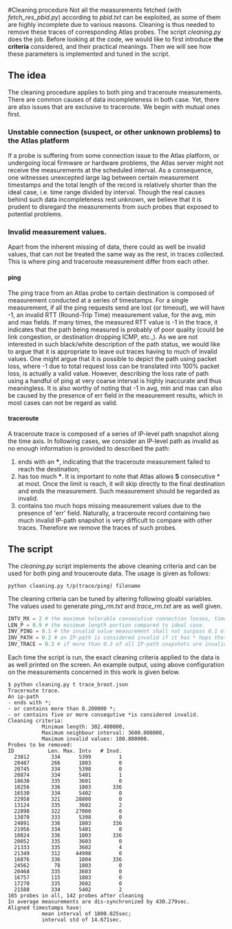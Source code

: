 #Cleaning procedure
Not all the measurements fetched (with *fetch_res_pbid.py*) according to *pbid.txt*
can be exploited, as some of them are highly incomplete due to various reasons.
Cleaning is thus needed to remove these traces of corresponding Atlas probes.
The script *cleaning.py* does the job.
Before looking at the code, we would like to first introduce **the criteria** considered,
and their practical meanings.
Then we will see how these parameters is implemented and tuned in the script.
## The idea
The cleaning procedure applies to both ping and traceroute measurements.
There are common causes of data incompleteness in both case.
Yet, there are also issues that are exclusive to traceroute.
We begin with mutual ones first.
### Unstable connection (suspect, or other unknown problems) to the Atlas platform
If a probe is suffering from some connection issue to the Atlas platform,
or undergoing local firmware or hardware problems, the Atlas server might not
receive the measurements at the scheduled interval.
As a consequence, one witnesses unexcepted large lag between certain measurement
timestamps and the total length of the record is relatively shorter than the ideal
case, i.e. time range divided by interval.
Though the real causes behind such data incompleteness rest unknown, we believe
that it is prudent to disregard the measurements from such probes that exposed to
potential problems.
### Invalid measurement values.
Apart from the inherent missing of data, there could as well be invalid values,
that can not be treated the same way as the rest, in traces collected.
This is where ping and traceroute measurement differ from each other.
#### ping
The ping trace from an Atlas probe to certain destination is composed of measurement
conducted at a series of timestamps.
For a single measurement, if all the ping requests send are lost (or timeout),
we will have -1, an invalid RTT (Round-Trip Time) measurement value, for the avg, min and max fields.
If many times, the measured RTT value is -1 in the trace, it indicates that the path being measured is
probably of poor quality (could be link congestion, or destination dropping ICMP, etc.,).
As we are not interested in such black/white description of the path status,
we would like to argue that it is appropriate to leave out traces having to much
of invalid values.
One might argue that it is possible to depict the path using packet loss, where -1
due to total request loss can be translated into 100% packet loss, is actually a valid value.
However, describing the loss rate of path using a handful of ping at very coarse interval is highly
inaccurate and thus meaningless.
It is also worthy of noting that -1 in avg, min and max can also be caused by the
presence of err field in the measurement results, which in most cases can not be regard as valid.
#### traceroute
A traceroute trace is composed of a series of IP-level path snapshot along the time axis.
In following cases, we consider an IP-level path as invalid as no enough information is provided to described the path:
1. ends with an **\***, indicating that the traceroute measurement failed to reach the destination;
2. has too much **\***. It is important to note that Atlas allows **5** consecutive \* at most.
Once the limit is reach, it will skip directly to the final destination and ends the measurement.
Such measurement should be regarded as invalid.
3. contains too much hops missing measurement values due to the presence of 'err' field.
Naturally, a traceroute record containing two much invalid IP-path snapshot is very difficult to compare with other traces.
Therefore we remove the traces of such probes.
## The script
The *cleaning.py* script implements the above cleaning criteria and can be used for both ping and trouceroute data. The usage is given as follows:
```
python cleaning.py t/p(trace/ping) filename
```
The cleaning criteria can be tuned by altering following gloabl variables.
The values used to generate *ping_rm.txt* and *trace_rm.txt* are as well given.
```python
INTV_MX = 2 # the maximum tolerable consecutive connection losses, times by interval.
LEN_P = 0.9 # the minimum length portion compared to ideal case.
INV_PING = 0.1 # the invalid value measurement shall not surpass 0.1 of ideal length.
INV_PATH = 0.2 # an IP-path is considered invalid if it has * hops that surpass 0.2 of path's total length.
INV_TRACE = 0.3 # if more than 0.3 of all IP-path snapshots are invalid, the entire trace is regarded as un-exploitable.
```
Each time the script is run, the exact cleaning criteria applied to the data is as well printed on the screen.
An example output, using above configuration on the measurements concerned in this work is given below.
```
$ python cleaning.py t trace_broot.json
Traceroute trace.
An ip-path
- ends with *;
- or contains more than 0.200000 *;
- or contains five or more consequtive *is considered invalid.
Cleaning criteria:
           Minimum length: 302.400000,
           Maximum neighbour interval: 3600.000000,
           Maximum invalid values: 100.800000.
Probes to be removed:
ID           Len. Max. Intv   # Invd.
  23812       334      5399         1
  20487       266      1803         0
  20745       334      5398         0
  20874       334      5401         1
  10638       335      3601         0
  10256       336      1803       336
  16530       334      5402         0
  22958       321     28800         0
  13124       335      3602         2
  22898       322     27000         0
  13870       333      5398         0
  24891       336      1803       336
  21956       334      5401         0
  10824       336      1803       336
  20052       335      3603         0
  21333       335      3602         4
  21349       312     44998         0
  16876       336      1804       336
  24562        78      1803         0
  20468       335      3603         0
  16757       115      1803         0
  17270       335      3602         0
  21588       334      5402         2
165 probes in all, 142 probes after cleaning
In average measurements are dis-synchronized by 430.279sec.
Aligned timestamps have:
           mean interval of 1800.025sec;
           interval std of 14.671sec.

```
